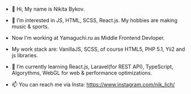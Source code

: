 - 👋 Hi, My name is Nikita Bykov.
- 👀 I’m interested in JS, HTML, SCSS, React.js. My hobbies are making music & sports.
- Now I'm working at Yamaguchi.ru as Middle Frontend Devloper.
- My work stack are:  VanillaJS, SCSS, of course HTML5, PHP 5.1, Yii2  and js libraries.
- 🌱 I’m currently learning React.js, Laravel(for REST API), TypeScript, Algorythms, WebGL for web & performance optimizations.

- 📫 You can reach me via Insta: https://www.instagram.com/nik_lich/

<!---
tetpic/tetpic is a ✨ special ✨ repository because its `README.md` (this file) appears on your GitHub profile.
You can click the Preview link to take a look at your changes.
--->
